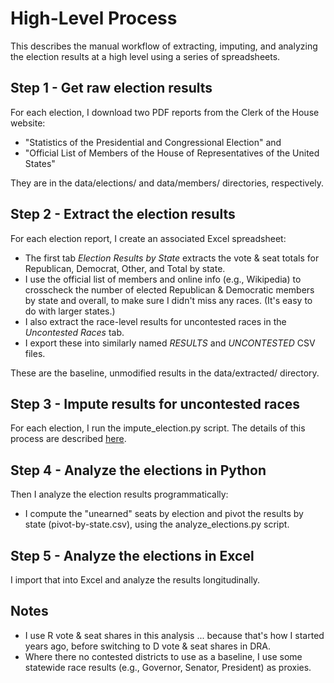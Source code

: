 # High-Level Process

This describes the manual workflow of extracting, imputing, and analyzing the election results at a high level using a series of spreadsheets.

## Step 1 - Get raw election results

For each election, I download two PDF reports from the Clerk of the House website:

* "Statistics of the Presidential and Congressional Election" and
* "Official List of Members of the House of Representatives of the United States"

They are in the data/elections/ and data/members/ directories, respectively.

## Step 2 - Extract the election results

For each election report, I create an associated Excel spreadsheet:

* The first tab *Election Results by State* extracts the vote & seat totals for Republican, Democrat, Other, and Total by state.
* I use the official list of members and online info (e.g., Wikipedia) to crosscheck the number of  elected Republican & Democratic members by state and overall, to make sure I didn't miss any races. (It's easy to do with larger states.)
* I also extract the race-level results for uncontested races in the *Uncontested Races* tab.
* I export these into similarly named *RESULTS* and *UNCONTESTED* CSV files.

These are the baseline, unmodified results in the data/extracted/ directory.

## Step 3 - Impute results for uncontested races

For each election, I run the impute_election.py script. The details of this process are described [here](impute-code.md).

## Step 4 - Analyze the elections in Python

Then I analyze the election results programmatically:

* I compute the "unearned" seats by election and pivot the results by state (pivot-by-state.csv), using the analyze_elections.py script.

## Step 5 - Analyze the elections in Excel

I import that into Excel and analyze the results longitudinally.

## Notes

* I use R vote & seat shares in this analysis ... because that's how I started years ago, before switching to D vote & seat shares in DRA. 
* Where there no contested districts to use as a baseline, I use some statewide race results (e.g., Governor, Senator, President) as proxies.

